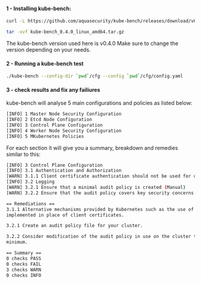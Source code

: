 #### 1 - Installing kube-bench:
```sh
curl -L https://github.com/aquasecurity/kube-bench/releases/download/v0.4.0/kube-bench_0.4.0_linux_amd64.tar.gz -o kube-bench_0.4.0_linux_amd64.tar.gz

tar -xvf kube-bench_0.4.0_linux_amd64.tar.gz
```
The kube-bench version used here is v0.4.0 
Make sure to change the version depending on your needs.

#### 2 - Running a kube-bench test

```sh
./kube-bench --config-dir `pwd`/cfg --config `pwd`/cfg/config.yaml
```
#### 3 - check results and fix any failiures

kube-bench will analyse 5 main configurations and policies as listed below:

```sh
[INFO] 1 Master Node Security Configuration
[INFO] 2 Etcd Node Configuration
[INFO] 3 Control Plane Configuration
[INFO] 4 Worker Node Security Configuration
[INFO] 5 MKubernetes Policies
```

For each section it will give you a summary, breakdown and remedies similar to this:

```sh
[INFO] 3 Control Plane Configuration
[INFO] 3.1 Authentication and Authorization
[WARN] 3.1.1 Client certificate authentication should not be used for users (Manual)
[INFO] 3.2 Logging
[WARN] 3.2.1 Ensure that a minimal audit policy is created (Manual)
[WARN] 3.2.2 Ensure that the audit policy covers key security concerns (Manual)

== Remediations ==
3.1.1 Alternative mechanisms provided by Kubernetes such as the use of OIDC should be
implemented in place of client certificates.

3.2.1 Create an audit policy file for your cluster.

3.2.2 Consider modification of the audit policy in use on the cluster to include these items, at a
minimum.

== Summary ==
0 checks PASS
0 checks FAIL
3 checks WARN
0 checks INFO
```